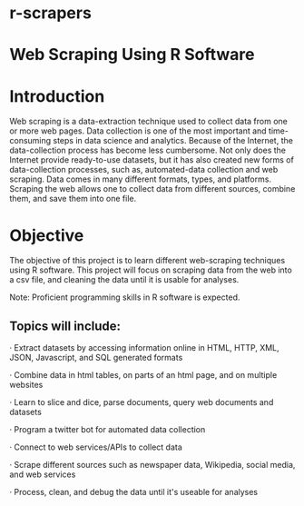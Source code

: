 # r-scrapers

# Web Scraping Using R Software

# Introduction
 
Web scraping is a data-extraction technique used to collect data from one or more web pages. Data collection is one of the most important and time-consuming steps in data science and analytics. Because of the Internet, the data-collection process has become less cumbersome. Not only does the Internet provide ready-to-use datasets, but it has also created new forms of data-collection processes, such as, automated-data collection and web scraping.  Data comes in many different formats, types, and platforms. Scraping the web allows one to collect data from different sources, combine them, and save them into one file. 
 
# Objective 

The objective of this project is to learn different web-scraping techniques using R software. This project will focus on scraping data from the web into a csv file, and cleaning the data until it is usable for analyses. 

Note: Proficient programming skills in R software is expected.
 
## Topics will include:

·  Extract datasets by accessing information online in HTML, HTTP, XML, JSON, Javascript, and SQL generated formats

·  Combine data in html tables, on parts of an html page, and on multiple websites

·  Learn to slice and dice, parse documents, query web documents and datasets

·  Program a twitter bot for automated data collection

·  Connect to web services/APIs to collect data

·  Scrape different sources such as newspaper data, Wikipedia, social media, and web services

·  Process, clean, and debug the data until it's useable for analyses
